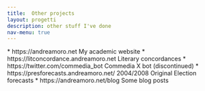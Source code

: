 ```yaml
---
title:  Other projects
layout: progetti 
description: other stuff I've done
nav-menu: true
---
```


<!-- Main -->
<div id="main">

<!-- One -->
<section id="one">
<div class="wrapper">
* https://andreamoro.net My academic website
* https://litconcordance.andreamoro.net Literary concordances
* https://twitter.com/commedia_bot Commedia X bot (discontinued)
* https://presforecasts.andreamoro.net/ 2004/2008 Original Election forecasts
* https://andreamoro.net/blog Some blog posts
</div>
</section>
